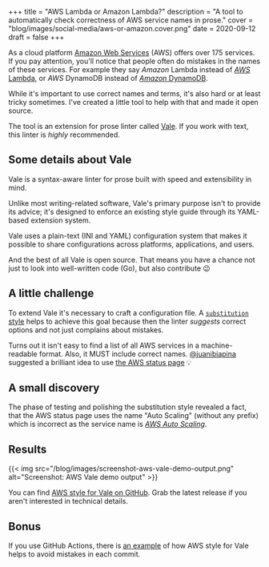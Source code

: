 +++
title = "AWS Lambda or Amazon Lambda?"
description = "A tool to automatically check correctness of AWS service names in prose."
cover = "blog/images/social-media/aws-or-amazon.cover.png"
date = 2020-09-12
draft = false
+++

As a cloud platform [Amazon Web Services][aws] (AWS) offers over 175 services. If you pay attention, you'll notice that people often do mistakes in the names of these services. For example they say *Amazon* Lambda instead of [*AWS* Lambda][lambda], or *AWS* DynamoDB instead of [*Amazon* DynamoDB][dynamodb].

While it's important to use correct names and terms, it's also hard or at least tricky sometimes. I've created a little tool to help with that and made it open source.

<!--more-->

The tool is an extension for prose linter called [Vale][vale]. If you work with text, this linter is *highly* recommended.

## Some details about Vale

Vale is a syntax-aware linter for prose built with speed and extensibility in mind.

Unlike most writing-related software, Vale's primary purpose isn't to provide its advice; it's designed to enforce an existing style guide through its YAML-based extension system.

Vale uses a plain-text (INI and YAML) configuration system that makes it possible to share configurations across platforms, applications, and users.

And the best of all Vale is open source. That means you have a chance not just to look into well-written code (Go), but also contribute :wink:

## A little challenge

To extend Vale it's necessary to craft a configuration file. A [`substitution` style][vale-substitution] helps to achieve this goal because then the linter *suggests* correct options and not just complains about mistakes.

Turns out it isn't easy to find a list of all AWS services in a machine-readable format. Also, it MUST include correct names. [@juanibiapina](https://github.com/juanibiapina) suggested a brilliant idea to use [the AWS status page][aws-status] :bulb:

## A small discovery

The phase of testing and polishing the substitution style revealed a fact, that the AWS status page uses the name "Auto Scaling" (without any prefix) which is incorrect as the service name is [*AWS Auto Scaling*][auto-scaling].

## Results

{{< img src="/blog/images/screenshot-aws-vale-demo-output.png" alt="Screenshot: AWS Vale demo output" >}}

You can find [AWS style for Vale on GitHub][vale-aws]. Grab the latest release if you aren't interested in technical details.

## Bonus

If you use GitHub Actions, there is [an example][vale-aws-demo] of how AWS style for Vale helps to avoid mistakes in each commit.

[aws]: https://aws.amazon.com/what-is-aws/
[lambda]: https://aws.amazon.com/lambda/
[dynamodb]: https://aws.amazon.com/dynamodb/
[vale]: https://docs.errata.ai/vale/about
[microsoft-style]: https://docs.microsoft.com/en-us/style-guide/welcome/
[vale-substitution]: https://docs.errata.ai/vale/styles#substitution
[aws-status]: https://status.aws.amazon.com/
[list]: https://github.com/soulim/vale-aws/blob/f30baab722f0b059af4c77f0b606e0716f7d451f/bin/list
[gen]: https://github.com/soulim/vale-aws/blob/f30baab722f0b059af4c77f0b606e0716f7d451f/bin/gen
[auto-scaling]: https://aws.amazon.com/de/autoscaling/
[vale-aws]: https://github.com/soulim/vale-aws
[vale-aws-demo]: https://github.com/soulim/vale-aws-demo/pull/1/checks?check_run_id=1078148144
